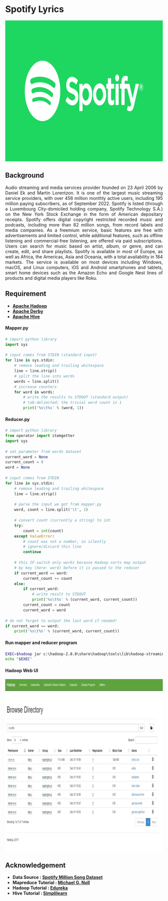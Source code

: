 # Spotify Lyrics
<img src="https://github.com/Bayunova28/Spotify_Lyrics/blob/master/cover.png" height="450" width="1100">

## Background 
<p align="justify">Audio streaming and media services provider founded on 23 April 2006 by Daniel Ek and Martin Lorentzon. It is one of the largest music streaming 
service providers, with over 456 million monthly active users, including 195 million paying subscribers, as of September 2022. Spotify is listed (through a Luxembourg 
City-domiciled holding company, Spotify Technology S.A.) on the New York Stock Exchange in the form of American depositary receipts. Spotify offers digital copyright 
restricted recorded music and podcasts, including more than 82 million songs, from record labels and media companies. As a freemium service, basic features are free with 
advertisements and limited control, while additional features, such as offline listening and commercial-free listening, are offered via paid subscriptions. Users can 
search for music based on artist, album, or genre, and can create, edit, and share playlists. Spotify is available in most of Europe, as well as Africa, the Americas, 
Asia and Oceania, with a total availability in 184 markets. The service is available on most devices including Windows, macOS, and Linux computers, iOS and Android 
smartphones and tablets, smart home devices such as the Amazon Echo and Google Nest lines of products and digital media players like Roku.</p>

## Requirement 
* <b>[Apache Hadoop](https://archive.apache.org/dist/hadoop/common/)</b>
* <b>[Apache Derby](https://db.apache.org/derby/derby_downloads.html)</b>
* <b>[Apache Hive](https://hive.apache.org/downloads.html)</b>

#### Mapper.py
```py
# import python library
import sys

# input comes from STDIN (standard input)
for line in sys.stdin:
    # remove leading and trailing whitespace
    line = line.strip()
    # split the line into words
    words = line.split()
    # increase counters
    for word in words:
        # write the results to STDOUT (standard output)
        # tab-delimited; the trivial word count is 1
        print('%s\t%s' % (word, 1))
```  
#### Reducer.py
```py
# import python library
from operator import itemgetter
import sys

# set parameter from words dataset
current_word = None
current_count = 0
word = None

# input comes from STDIN
for line in sys.stdin:
    # remove leading and trailing whitespace
    line = line.strip()

    # parse the input we got from mapper.py
    word, count = line.split('\t', 1)

    # convert count (currently a string) to int
    try:
        count = int(count)
    except ValueError:
        # count was not a number, so silently
        # ignore/discard this line
        continue

    # this IF-switch only works because Hadoop sorts map output
    # by key (here: word) before it is passed to the reducer
    if current_word == word:
        current_count += count
    else:
        if current_word:
            # write result to STDOUT
            print('%s\t%s' % (current_word, current_count))
        current_count = count
        current_word = word

# do not forget to output the last word if needed!
if current_word == word:
    print('%s\t%s' % (current_word, current_count))
```

#### Run mapper and reducer program  
```sh
EXEC=$hadoop jar c:\hadoop-2.8.0\share\hadoop\tools\lib\hadoop-streaming-*.jar -file "D:\mapper.py" -mapper "python D:\mapper.py" -file "D:\reducer.py" -reducer "python D:\reducer.py" -input spotify/samples.txt -output spotify/output/
echo "$EXEC"
```
#### Hadoop Web UI 
<img src="https://github.com/Bayunova28/Spotify_Lyrics/blob/master/hadoop-web-ui.jpg" height="550" width="1100">

## Acknowledgement
* <b>Data Source : [Spotify Million Song Dataset](https://www.kaggle.com/datasets/notshrirang/spotify-million-song-dataset)
* <b>Mapreduce Tutorial : [Michael G. Noll](https://www.michael-noll.com/tutorials/writing-an-hadoop-mapreduce-program-in-python/)
* <b>Hadoop Tutorial : [Edureka](https://www.youtube.com/watch?v=g7Qpnmi0Q-s)
* <b>Hive Tutorial : [Simplilearn](https://www.youtube.com/watch?v=rr17cbPGWGA)</b>
